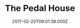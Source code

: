 ---
date: 2017-02-20T09:01:39.000Z
title: The Pedal House
latitude: 52.043762
longitude: 0.953813
url: http://www.thepedalhouse.co.uk
category: checkin
---
